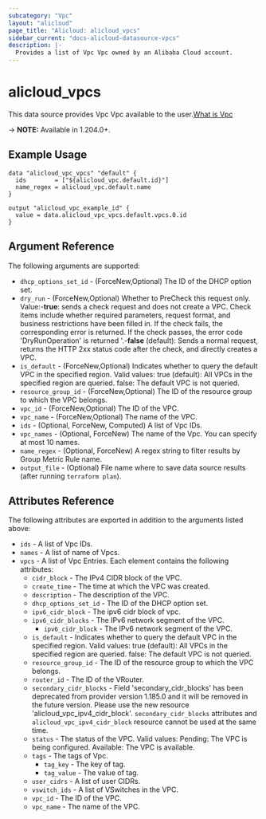 ```yaml
---
subcategory: "Vpc"
layout: "alicloud"
page_title: "Alicloud: alicloud_vpcs"
sidebar_current: "docs-alicloud-datasource-vpcs"
description: |-
  Provides a list of Vpc Vpc owned by an Alibaba Cloud account.
---
```


# alicloud_vpcs

This data source provides Vpc Vpc available to the user.[What is Vpc](https://www.alibabacloud.com/help/en/)

-> **NOTE:** Available in 1.204.0+.

## Example Usage

```
data "alicloud_vpc_vpcs" "default" {
  ids        = ["${alicloud_vpc.default.id}"]
  name_regex = alicloud_vpc.default.name
}

output "alicloud_vpc_example_id" {
  value = data.alicloud_vpc_vpcs.default.vpcs.0.id
}
```

## Argument Reference

The following arguments are supported:
* `dhcp_options_set_id` - (ForceNew,Optional) The ID of the DHCP option set.
* `dry_run` - (ForceNew,Optional) Whether to PreCheck this request only. Value:-**true**: sends a check request and does not create a VPC. Check items include whether required parameters, request format, and business restrictions have been filled in. If the check fails, the corresponding error is returned. If the check passes, the error code 'DryRunOperation' is returned '.-**false** (default): Sends a normal request, returns the HTTP 2xx status code after the check, and directly creates a VPC.
* `is_default` - (ForceNew,Optional) Indicates whether to query the default VPC in the specified region. Valid values:  true (default): All VPCs in the specified region are queried. false: The default VPC is not queried.
* `resource_group_id` - (ForceNew,Optional) The ID of the resource group to which the VPC belongs.
* `vpc_id` - (ForceNew,Optional) The ID of the VPC.
* `vpc_name` - (ForceNew,Optional) The name of the VPC.
* `ids` - (Optional, ForceNew, Computed) A list of Vpc IDs.
* `vpc_names` - (Optional, ForceNew) The name of the Vpc. You can specify at most 10 names.
* `name_regex` - (Optional, ForceNew) A regex string to filter results by Group Metric Rule name.
* `output_file` - (Optional) File name where to save data source results (after running `terraform plan`).


## Attributes Reference

The following attributes are exported in addition to the arguments listed above:
* `ids` - A list of Vpc IDs.
* `names` - A list of name of Vpcs.
* `vpcs` - A list of Vpc Entries. Each element contains the following attributes:
  * `cidr_block` - The IPv4 CIDR block of the VPC.
  * `create_time` - The time at which the VPC was created.
  * `description` - The description of the VPC.
  * `dhcp_options_set_id` - The ID of the DHCP option set.
  * `ipv6_cidr_block` - The ipv6 cidr block of vpc.
  * `ipv6_cidr_blocks` - The IPv6 network segment of the VPC.
    * `ipv6_cidr_block` - The IPv6 network segment of the VPC.
  * `is_default` - Indicates whether to query the default VPC in the specified region. Valid values:  true (default): All VPCs in the specified region are queried. false: The default VPC is not queried.
  * `resource_group_id` - The ID of the resource group to which the VPC belongs.
  * `router_id` - The ID of the VRouter.
  * `secondary_cidr_blocks` - Field 'secondary_cidr_blocks' has been deprecated from provider version 1.185.0 and it will be removed in the future version. Please use the new resource 'alicloud_vpc_ipv4_cidr_block'. `secondary_cidr_blocks` attributes and `alicloud_vpc_ipv4_cidr_block` resource cannot be used at the same time.
  * `status` - The status of the VPC. Valid values:  Pending: The VPC is being configured. Available: The VPC is available.
  * `tags` - The tags of Vpc.
    * `tag_key` - The key of tag.
    * `tag_value` - The value of tag.
  * `user_cidrs` - A list of user CIDRs.
  * `vswitch_ids` - A list of VSwitches in the VPC.
  * `vpc_id` - The ID of the VPC.
  * `vpc_name` - The name of the VPC.
